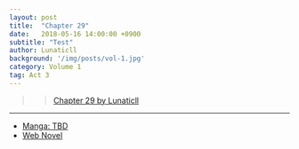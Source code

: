 ```yaml
---
layout: post
title:  "Chapter 29"
date:   2018-05-16 14:00:00 +0900
subtitle: "Test"
author: Lunaticll
background: '/img/posts/vol-1.jpg'
category: Volume 1
tag: Act 3
---
```


>> [Chapter 29 by Lunaticll](https://www.wattpad.com/975972876-shi-ni-modori-subete-wo-sukuu-tame-ni-saikyou-he)

----

- [Manga: TBD][manga-link]
- [Web Novel][novel-link]

[manga-link]: https://mangadex.org/title/41744/shi-ni-modori-subete-wo-sukuu-tame-ni-saikyou-he-to-itaru
[novel-link]: https://ncode.syosetu.com/n0569es/29/